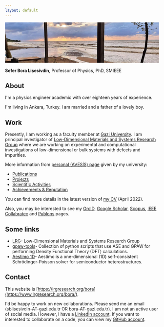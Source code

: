 ```yaml
---
layout: default
---
```


![SBL](assets/topbanner.jpg)

**Sefer Bora Lişesivdin**, Professor of Physics, PhD, SMIEEE

## About
I'm a physics engineer academic with over eighteen years of experience.

I'm living in Ankara, Turkey. I am married and a father of a lovely boy.

## Work
Presently, I am working as a faculty member at [Gazi University](https://www.gazi.edu.tr). I am principal investigator of [Low-Dimensional Materials and Systems Research Group](https://lrgresearch.org) where we are working on experimental and computational investigations of low-dimensional or bulk systems with defects and impurities. 

More information from [personal (AVESİS) page](https://avesis.gazi.edu.tr/bora) given by my university:
* [Publications](https://avesis.gazi.edu.tr/bora/publications)
* [Projects](https://avesis.gazi.edu.tr/bora/projects)
* [Scientific Activities](https://avesis.gazi.edu.tr/bora/scientificactivities)
* [Achievements & Reputation](https://avesis.gazi.edu.tr/bora/achievements)

You can find more details in the latest version of [my CV](assets/SBLisesivdin-DetailedCV-2022-04-24.pdf) (April 2022).

Also, you may be interested to see my [OrcID](https://orcid.org/0000-0001-9635-6770), [Google Scholar](https://scholar.google.com.tr/citations?user=WpVqsEkAAAAJ), [Scopus](https://www.scopus.com/authid/detail.uri?authorId=16242267700), [IEEE Collabratec](https://ieee-collabratec.ieee.org/app/p/sblisesivdin) and [Publons](https://publons.com/researcher/A-9748-2008) pages.

## Some links
- [LRG](https://lrgresearch.org)- Low-Dimensional Materials and Systems Research Group
- [gpaw-tools](http://www.lrgresearch.org/gpaw-tools/)- Collection of python scripts that use ASE and GPAW for performing Density Functional Theory (DFT) calculations.
- [Aestimo 1D](http://www.aestimosolver.org/)- Aestimo is a one-dimensional (1D) self-consistent Schrödinger-Poisson solver for semiconductor heterostructures.

## Contact
This website is [https://lrgresearch.org/bora](https://www.lrgresearch.org/bora/). 

I'd be happy to work on new collaborations. Please send me an email (sblisesivdin-AT-gazi.edu.tr OR bora-AT-gazi.edu.tr). I am not an active user of social media. However, I have a [LinkedIn account](https://www.linkedin.com/in/sblisesivdin). If you want to interested to collaborate on a code, you can view my [GitHub account](https://github.com/sblisesivdin).
